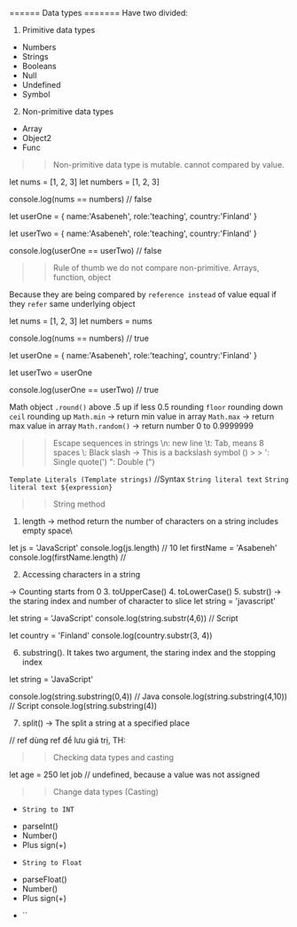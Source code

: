 ====== Data types =======
Have two divided:

1. Primitive data types

- Numbers
- Strings
- Booleans
- Null
- Undefined
- Symbol

2. Non-primitive data types

- Array
- Object2
- Func

> > Non-primitive data type is mutable. cannot compared by value.

let nums = [1, 2, 3]
let numbers = [1, 2, 3]

console.log(nums == numbers) // false

let userOne = {
name:'Asabeneh',
role:'teaching',
country:'Finland'
}

let userTwo = {
name:'Asabeneh',
role:'teaching',
country:'Finland'
}

console.log(userOne == userTwo) // false

> > Rule of thumb we do not compare non-primitive. Arrays, function, object

Because they are being compared by `reference instead` of value equal if they `refer` same underlying object

let nums = [1, 2, 3]
let numbers = nums

console.log(nums == numbers) // true

let userOne = {
name:'Asabeneh',
role:'teaching',
country:'Finland'
}

let userTwo = userOne

console.log(userOne == userTwo) // true

Math object
`.round()` above .5 up if less 0.5 rounding
`floor` rounding down
`ceil` rounding up
`Math.min` -> return min value in array
`Math.max` -> return max value in array
`Math.random()` -> return number 0 to 0.9999999

> > Escape sequences in strings
> > \n: new line
> > \t: Tab, means 8 spaces
> > \\: Black slash -> This is a backslash symbol (\) > > \': Single quote(')
> > \": Double (")

`Template Literals (Template strings)`
//Syntax
`String literal text`
`String literal text ${expression}`

> > String method

1. length -> method return the number of characters on a string includes empty space\

let js = 'JavaScript'
console.log(js.length) // 10
let firstName = 'Asabeneh'
console.log(firstName.length) //

2. Accessing characters in a string

-> Counting starts from 0 3. toUpperCase() 4. toLowerCase() 5. substr() -> the staring index and number of character to slice
let string = 'javascript'

let string = 'JavaScript'
console.log(string.substr(4,6)) // Script

let country = 'Finland'
console.log(country.substr(3, 4))

6. substring(). It takes two argument, the staring index and the stopping index

let string = 'JavaScript'

console.log(string.substring(0,4)) // Java
console.log(string.substring(4,10)) // Script
console.log(string.substring(4))

7. split() -> The split a string at a specified place

// ref
dùng ref để lưu giá trị,
TH:

> > Checking data types and casting

let age = 250
let job // undefined, because a value was not assigned

> > Change data types (Casting)

- `String to INT`

* parseInt()
* Number()
* Plus sign(+)

- `String to Float`

* parseFloat()
* Number()
* Plus sign(+)

- ``
